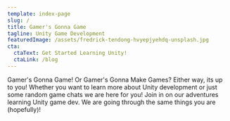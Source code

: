 ```yaml
---
template: index-page
slug: /
title: Gamer's Gonna Game
tagline: Unity Game Development
featuredImage: /assets/fredrick-tendong-hvyepjyehdq-unsplash.jpg
cta:
  ctaText: Get Started Learning Unity!
  ctaLink: /blog
---
```

Gamer's Gonna Game! Or Gamer's Gonna Make Games? Either way, its up to you! Whether you want to learn more about Unity development or just some random game chats we are here for you! Join in on our adventures learning Unity game dev. We are going through the same things you are (hopefully)!